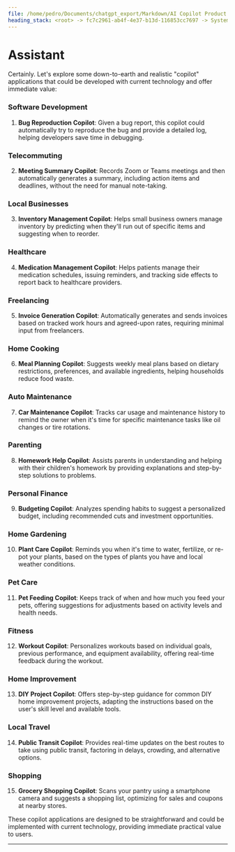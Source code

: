 ```yaml
---
file: /home/pedro/Documents/chatgpt_export/Markdown/AI Copilot Product Ideas.md
heading_stack: <root> -> fc7c2961-ab4f-4e37-b13d-116853cc7697 -> System -> 19e4a094-193a-49f0-aa64-3c33adbe3f9c -> System -> aaa2618b-4514-47d8-a099-61958eb722a2 -> User -> ed8e41d9-ea7c-481f-a304-ab51893d032d -> Assistant -> Scientific Research -> Writing and Content Creation -> Software Development -> Art and Design -> Medicine -> Engineering -> Finance -> Law -> Education -> Music and Audio -> Miscellaneous -> aaa2b1fb-7ebf-40dd-b953-cbb1f0cdbe03 -> User -> 166936ba-4eaf-4ddd-b22b-368da9916e80 -> Assistant -> Computational Biology -> Mental Health -> Aerospace Engineering -> Archaeology -> Film and Theatre -> Agriculture -> Veterinary Medicine -> Fire Safety and Emergency Response -> Manufacturing -> Sports -> Political Campaigning -> Coffee Brewing -> Language Learning -> Urban Planning -> Fashion -> Astronomy -> Music Production -> Marine Biology -> aaa27884-2ede-4f3a-8fdc-a38d659b192a -> User -> f623f1ae-c4a3-4c53-9784-00f0dc75e09a -> Assistant
---
```

# Assistant

Certainly. Let's explore some down-to-earth and realistic "copilot" applications that could be developed with current technology and offer immediate value:

### Software Development
1. **Bug Reproduction Copilot**: Given a bug report, this copilot could automatically try to reproduce the bug and provide a detailed log, helping developers save time in debugging.

### Telecommuting
2. **Meeting Summary Copilot**: Records Zoom or Teams meetings and then automatically generates a summary, including action items and deadlines, without the need for manual note-taking.

### Local Businesses
3. **Inventory Management Copilot**: Helps small business owners manage inventory by predicting when they'll run out of specific items and suggesting when to reorder.

### Healthcare
4. **Medication Management Copilot**: Helps patients manage their medication schedules, issuing reminders, and tracking side effects to report back to healthcare providers.

### Freelancing
5. **Invoice Generation Copilot**: Automatically generates and sends invoices based on tracked work hours and agreed-upon rates, requiring minimal input from freelancers.

### Home Cooking
6. **Meal Planning Copilot**: Suggests weekly meal plans based on dietary restrictions, preferences, and available ingredients, helping households reduce food waste.

### Auto Maintenance
7. **Car Maintenance Copilot**: Tracks car usage and maintenance history to remind the owner when it's time for specific maintenance tasks like oil changes or tire rotations.

### Parenting
8. **Homework Help Copilot**: Assists parents in understanding and helping with their children's homework by providing explanations and step-by-step solutions to problems.

### Personal Finance
9. **Budgeting Copilot**: Analyzes spending habits to suggest a personalized budget, including recommended cuts and investment opportunities.

### Home Gardening
10. **Plant Care Copilot**: Reminds you when it's time to water, fertilize, or re-pot your plants, based on the types of plants you have and local weather conditions.

### Pet Care
11. **Pet Feeding Copilot**: Keeps track of when and how much you feed your pets, offering suggestions for adjustments based on activity levels and health needs.

### Fitness
12. **Workout Copilot**: Personalizes workouts based on individual goals, previous performance, and equipment availability, offering real-time feedback during the workout.

### Home Improvement
13. **DIY Project Copilot**: Offers step-by-step guidance for common DIY home improvement projects, adapting the instructions based on the user's skill level and available tools.

### Local Travel
14. **Public Transit Copilot**: Provides real-time updates on the best routes to take using public transit, factoring in delays, crowding, and alternative options.

### Shopping
15. **Grocery Shopping Copilot**: Scans your pantry using a smartphone camera and suggests a shopping list, optimizing for sales and coupons at nearby stores.

These copilot applications are designed to be straightforward and could be implemented with current technology, providing immediate practical value to users.

---
